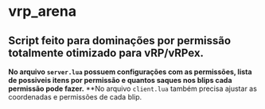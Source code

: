 # vrp_arena
## Script feito para dominações por permissão totalmente otimizado para vRP/vRPex.


**No arquivo `server.lua` possuem configurações com as permissões, lista de possiveis itens por permissão e quantos saques nos blips cada permissão pode fazer.**
**No arquivo `client.lua` também precisa ajustar as coordenadas e permissões de cada blip.
